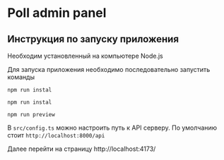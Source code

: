 # Poll admin panel

## Инструкция по запуску приложения

Необходим установленный на компьютере Node.js

Для запуска приложения необходимо последовательно запустить команды 
```
npm run instal
```

```
npm run instal
```

```
npm run preview
```

В `src/config.ts` можно настроить путь к API серверу. По умолчанию стоит `http://localhost:8000/api`

Далее перейти на страницу http://localhost:4173/